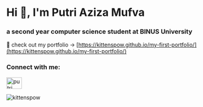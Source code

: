<h1>Hi 👋, I'm Putri Aziza Mufva</h1>
<h3>a second year computer science student at BINUS University</h3>

🌱 check out my portfolio -> [https://kittenspow.github.io/my-first-portfolio/](https://kittenspow.github.io/my-first-portfolio/)


<h3 align="left">Connect with me:</h3>
<p align="left">
<a href="https://www.linkedin.com/in/putri-aziza-mufva/" target="blank"><img align="center" src="https://raw.githubusercontent.com/rahuldkjain/github-profile-readme-generator/master/src/images/icons/Social/linked-in-alt.svg" alt="putri aziza mufva" height="30" width="40" /></a>
</p>

<p><img align="left" src="https://github-readme-stats.vercel.app/api/top-langs?username=kittenspow&show_icons=true&locale=en&layout=compact" alt="kittenspow" /></p>

